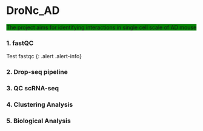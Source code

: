 # DroNc_AD

<style>
.alert-info {
  color: rgb(49,112,143) !important;
}
</style>


<span style="background-color:green">
The project aims for identifying interactions in single cell scale of AD mouse
</span>


### 1. fastQC

Test fastqc
{: .alert .alert-info}

### 2. Drop-seq pipeline

### 3. QC scRNA-seq 

### 4. Clustering Analysis

### 5. Biological Analysis

 
